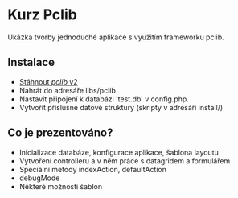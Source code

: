 Kurz Pclib
==========

Ukázka tvorby jednoduché aplikace s využitím frameworku pclib.

Instalace
---------
- [Stáhnout *pclib* v2](http://pclib.brambor.net/?r=download)
- Nahrát do adresáře libs/pclib
- Nastavit připojení k databázi 'test.db' v config.php.
- Vytvořit příslušné datové struktury (skripty v adresáři install/)

Co je prezentováno?
-------------------

- Inicializace databáze, konfigurace aplikace, šablona layoutu
- Vytvoření controlleru a v něm práce s datagridem a formulářem
- Speciální metody indexAction, defaultAction
- debugMode
- Některé možnosti šablon
